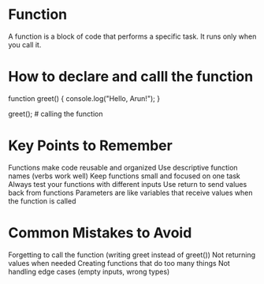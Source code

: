 
# Function 
A function is a block of code that performs a specific task. It runs only when you call it.

# How to declare and calll the function
function greet() {
  console.log("Hello, Arun!");
}

greet(); # calling the function





 # Key Points to Remember

Functions make code reusable and organized
Use descriptive function names (verbs work well)
Keep functions small and focused on one task
Always test your functions with different inputs
Use return to send values back from functions
Parameters are like variables that receive values when the function is called

# Common Mistakes to Avoid

Forgetting to call the function (writing greet instead of greet())
Not returning values when needed
Creating functions that do too many things
Not handling edge cases (empty inputs, wrong types)